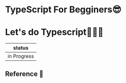 # TypeScript For Begginers😎

# Let's do Typescript🏃🏽‍♂️

| **status** |
|----------- |
| in Progress|

## Reference 🚀

